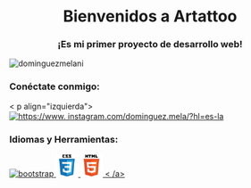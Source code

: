 <h1 align="center">Bienvenidos a Artattoo</h1>
<h3 align="center">¡Es mi primer proyecto de desarrollo web!</h3>

<p align="left"> <img src="https ://komarev.com/ghpvc/?username=dominguezmelani&label=Profile%20views&color=0e75b6&style=flat" alt="dominguezmelani" /> </p>

<h3 align="left">Conéctate conmigo:</h3>
< p align="izquierda">
<a href="https://instagram.com/https://www.instagram.com/dominguez.mela/?hl=es-la" target="blank"><img align ="center" src="https://raw.githubusercontent.com/rahuldkjain/github-profile-readme-generator/master/src/images/icons/Social/instagram.svg" alt="https://www. instagram.com/dominguez.mela/?hl=es-la" height="30" width="40" /></a>
</p>

<h3 align="left">Idiomas y Herramientas:</h3>
<p align="left"> <a href="https://getbootstrap.com" target="_blank" rel="noreferrer"> <img src="https://raw.githubusercontent.com/devicons/devicon /master/icons/bootstrap/bootstrap-plain-wordmark.svg" alt="bootstrap" width="40" height="40"/> </a> <a href="https://www.w3schools.com /css/" target="_blank" rel="noreferrer"> <img src="https://raw.githubusercontent.com/devicons/devicon/master/icons/css3/css3-original-wordmark.svg" alt= "css3" width="40" height="40"/> </a> <a href="https://www.w3.org/html/" target="_blank" rel="noreferrer"> <img src="https://raw.githubusercontent.com/devicons/devicon/master/icons/html5/html5-original-wordmark.svg" alt="html5" width="40" height="40"/> < /a> </p>
